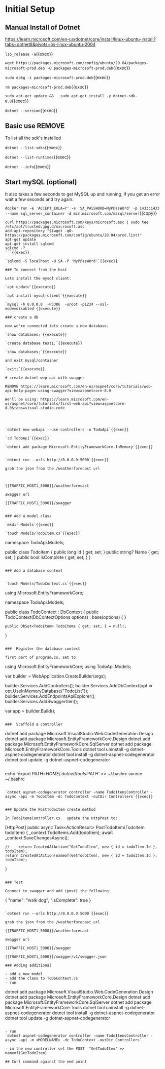 
# Initial Setup


## Manual Install of Dotnet

https://learn.microsoft.com/en-us/dotnet/core/install/linux-ubuntu-install?tabs=dotnet8&pivots=os-linux-ubuntu-2004

`lsb_release -a`{{exec}}


`wget https://packages.microsoft.com/config/ubuntu/20.04/packages-microsoft-prod.deb -O packages-microsoft-prod.deb`{{exec}}

`sudo dpkg -i packages-microsoft-prod.deb`{{exec}}

`rm packages-microsoft-prod.deb`{{exec}}

 `sudo apt-get update &&   sudo apt-get install -y dotnet-sdk-8.0`{{exec}}

`dotnet --version`{{exec}}


## Basic use  REMOVE

To list all the sdk's installed

`dotnet --list-sdks`{{exec}}

`dotnet --list-runtimes`{{exec}}

`dotnet --info`{{exec}}



## Start mySQL (optional)

It also takes a few seconds to get MySQL up and running, if you get an error wait a few seconds and try again.

`docker run -e 'ACCEPT_EULA=Y' -e 'SA_PASSWORD=MyP@ssW0rd' -p 1433:1433 --name sql_server_container -d mcr.microsoft.com/mssql/server`{{copy}}


```
curl https://packages.microsoft.com/keys/microsoft.asc | sudo tee /etc/apt/trusted.gpg.d/microsoft.asc
add-apt-repository "$(wget -qO- https://packages.microsoft.com/config/ubuntu/20.04/prod.list)"
apt-get update
apt-get install sqlcmd
sqlcmd -?
```{{exec}}

`sqlcmd -S localhost -U SA -P 'MyP@ssW0rd'`{{exec}}

### To connect from the host

Lets install the mysql client:

`apt update`{{execute}}

`apt install mysql-client`{{execute}}

`mysql -h 0.0.0.0  -P3306  -uroot -p1234 --ssl-mode=disabled`{{execute}}

### create a db

now we're connected lets create a new database.

`show databases;`{{execute}}

`create database test1;`{{execute}}

`show databases;`{{execute}}

and exit mysql/container

`exit;`{{execute}}

# create dotnet wep api with swagger

REMOVE https://learn.microsoft.com/en-us/aspnet/core/tutorials/web-api-help-pages-using-swagger?view=aspnetcore-8.0

We'll be using: https://learn.microsoft.com/en-us/aspnet/core/tutorials/first-web-api?view=aspnetcore-8.0&tabs=visual-studio-code




`dotnet new webapi --use-controllers -o TodoApi`{{exec}}

`cd TodoApi`{{exec}}

`dotnet add package Microsoft.EntityFrameworkCore.InMemory`{{exec}}


`dotnet run --urls http://0.0.0.0:5000`{{exec}}

grab the json from the /weatherforecast url



{{TRAFFIC_HOST1_5000}}/weatherforecast

swagger url

{{TRAFFIC_HOST1_5000}}/swagger


### Add a model class

`mkdir Models`{{exec}}

`touch Models/TodoItem.cs`{{exec}}

```
namespace TodoApi.Models;

public class TodoItem
{
    public long Id { get; set; }
    public string? Name { get; set; }
    public bool IsComplete { get; set; }
}
```

### Add a database context


`touch Models/TodoContext.cs`{{exec}}

```
using Microsoft.EntityFrameworkCore;

namespace TodoApi.Models;

public class TodoContext : DbContext
{
    public TodoContext(DbContextOptions<TodoContext> options)
        : base(options)
    {
    }

    public DbSet<TodoItem> TodoItems { get; set; } = null!;
}
```

###  Register the database context

first part of program.cs, set to

```
using Microsoft.EntityFrameworkCore;
using TodoApi.Models;

var builder = WebApplication.CreateBuilder(args);

builder.Services.AddControllers();
builder.Services.AddDbContext<TodoContext>(opt =>
    opt.UseInMemoryDatabase("TodoList"));
builder.Services.AddEndpointsApiExplorer();
builder.Services.AddSwaggerGen();

var app = builder.Build();
```

###  Scaffold a controller

```
dotnet add package Microsoft.VisualStudio.Web.CodeGeneration.Design
dotnet add package Microsoft.EntityFrameworkCore.Design
dotnet add package Microsoft.EntityFrameworkCore.SqlServer
dotnet add package Microsoft.EntityFrameworkCore.Tools
dotnet tool uninstall -g dotnet-aspnet-codegenerator
dotnet tool install -g dotnet-aspnet-codegenerator
dotnet tool update -g dotnet-aspnet-codegenerator
```{{exec}}

```
echo 'export PATH=$HOME/.dotnet/tools:$PATH' >> ~/.bashrc
source ~/.bashrc
```{{exec}}

`dotnet aspnet-codegenerator controller -name TodoItemsController -async -api -m TodoItem -dc TodoContext -outDir Controllers`{{exec}}


### Update the PostTodoItem create method

In TodoItemsController.cs   update the HttpPost to:

```
[HttpPost]
public async Task<ActionResult<TodoItem>> PostTodoItem(TodoItem todoItem)
{
    _context.TodoItems.Add(todoItem);
    await _context.SaveChangesAsync();

    //    return CreatedAtAction("GetTodoItem", new { id = todoItem.Id }, todoItem);
    return CreatedAtAction(nameof(GetTodoItem), new { id = todoItem.Id }, todoItem);
}
```

### Test

Connect to swagger and add (post) the following

```
{
  "name": "walk dog",
  "isComplete": true
}
```

`dotnet run --urls http://0.0.0.0:5000`{{exec}}

grab the json from the /weatherforecast url

{{TRAFFIC_HOST1_5000}}/weatherforecast

swagger url

{{TRAFFIC_HOST1_5000}}/swagger

{{TRAFFIC_HOST1_5000}}/swagger/v1/swagger.json

### Adding additional

- add a new model
- add the class to ToDoContext.cs
- run
  ```
  dotnet add package Microsoft.VisualStudio.Web.CodeGeneration.Design
  dotnet add package Microsoft.EntityFrameworkCore.Design
  dotnet add package Microsoft.EntityFrameworkCore.SqlServer
  dotnet add package Microsoft.EntityFrameworkCore.Tools
  dotnet tool uninstall -g dotnet-aspnet-codegenerator
  dotnet tool install -g dotnet-aspnet-codegenerator
  dotnet tool update -g dotnet-aspnet-codegenerator
  ```{{exec}}

- run
  `dotnet aspnet-codegenerator controller -name TodoItemsController -async -api -m <MODELNAME> -dc TodoContext -outDir Controllers`

- in the new controller set the POST  "GetTodoItem" =>  nameof(GetTodoItem)

## Curl command against the end point
